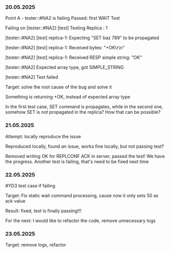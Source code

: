 ### 20.05.2025
Point A - tester::#NA2 is failing 
Passed: first WAIT Test


Failing on
[tester::#NA2] [test] Testing Replica : 1

[tester::#NA2] [test] replica-1: Expecting "SET baz 789" to be propagated

[tester::#NA2] [test] replica-1: Received bytes: "+OK\r\n"

[tester::#NA2] [test] replica-1: Received RESP simple string: "OK"

[tester::#NA2] Expected array type, got SIMPLE_STRING

[tester::#NA2] Test failed

Target: solve the root cause of the bug and solve it

Something is returning +OK, instead of expected array type

In the first test case, SET command is propagates, while in the second one, somehow SET is not propagated in the replica? How that can be possible?

### 21.05.2025
Attempt: locally reproduce the issue

Reproduced locally, found an issue, works fine locally, but not passing test?

Removed writing OK for REPLCONF ACK in server, passed the test! We have the progress. Another test is failing, that's need to be fixed next time

### 22.05.2025
#YD3 test case if failing 

Target: Fix static wait command processing, cause now it only sets 50 as ack value

Result: fixed, test is finally passing!!! 

For the next: I would like to refactor the code, remove unnecessary logs

### 23.05.2025
Target: remove logs, refactor
